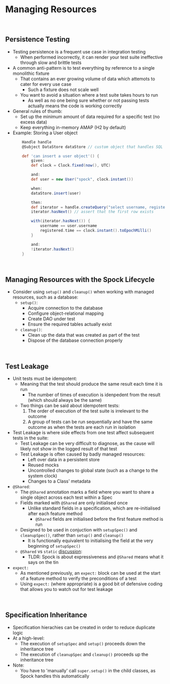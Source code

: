 # Managing Resources

<br>

## Persistence Testing
* Testing persistence is a frequent use case in integration testing
    * When performed incorrectly, it can render your test suite ineffective through slow and brittle tests
* A common anti-pattern is to test everything by reference to a single monolithic fixture
    * That contains an ever growing volume of data which attemots to cater for every use case
        * Such a fixture does not scale well
    * You want to avoid a situation where a test suite takes hours to run
        * As well as no one being sure whether or not passing tests actually means the code is working correctly
* General rules of thumb:
    * Set up the minimum amount of data required for a specific test (no excess data)
    * Keep everything in-memory AMAP (H2 by default)
* Example: Storing a User object
    ```groovy
        Handle handle
        @Subject DataStore dataStore // custom object that handles SQL updates via JDBI

        def 'can insert a user object'() {
            given:
            def clock = Clock.fixed(now(), UTC)

            and:
            def user = new User("spock", clock.instant())

            when:
            dataStore.insert(user)

            then:
            def iterator = handle.createQuery("select username, registered from user").iterator()
            iterator.hasNext() // assert that the first row exists

            with(iterator.hasNext()) {
                username == user.username
                registered.time == clock.instant().toEpochMilli()
            }

            and:
            !iterator.hasNext()
        }
    ```

<br>

## Managing Resources with the Spock Lifecycle
* Consider using `setup()` and `cleanup()` when working with managed resources, such as a database:
    * `setup()`: 
        * Acquire connection to the database
        * Configure object-relational mapping
        * Create DAO under test
        * Ensure the required tables actually exist
    * `cleanup()`:
        * Clean up the data that was created as part of the test
        * Dispose of the database connection properly

<br>

## Test Leakage
* Unit tests must be idempotent:
    * Meaning that the test should produce the same result each time it is run
        * The number of times of execution is idenpedent from the result (which should always be the same)
    * Two things can be said about idempotent tests:
        1. The order of execution of the test suite is irrelevant to the outcome
        2. A group of tests can be run sequentially and have the same outcome as when the tests are each run in isolation
* Test Leakage is where side effects from one test affect subsequent tests in the suite:
    * Test Leakage can be very difficult to diagnose, as the cause will likely not show in the logged result of that test
    * Test Leakage is often caused by badly managed resources:
        * Left over data in a persistent store
        * Reused mocks
        * Uncontrolled changes to global state (such as a change to the system clock)
        * Changes to a Class' metadata
* `@Shared`:
    * The `@Shared` annotation marks a field where you want to share a single object across each test within a Spec
    * Fields marked with `@Shared` are only initialised once
        * Unlike standard fields in a specification, which are re-initialised after each feature method
            * `@Shared` fields are initialised before the first feature method is run
    * Designed to be used in conjuction with `setupSpec()` and `cleanupSpec()`, rather than `setup()` and `cleanup()`
        * It is functionally equivalent to initialising the field at the very beginning of `setupSpec()`
    * `@Shared` vs `static` [discussion](https://stackoverflow.com/questions/35923714/when-spocks-shared-annotation-should-be-preferred-over-a-static-field):
        * TLDR: Spock is about expressiveness and `@Shared` means what it says on the tin
* `expect:`
    * As mentioned previously, an `expect:` block can be used at the start of a feature method to verify the preconditions of a test
    * Using `expect:` (where appropriate) is a good bit of defensive coding that allows you to watch out for test leakage

<br>

## Specification Inheritance
* Specification hierachies can be created in order to reduce duplicate logic
* At a high-level:
    * The execution of `setupSpec` and `setup()` proceeds down the inheritance tree
    * The execution of `cleanupSpec` and `cleanup()` proceeds up the inheritance tree
* Note:
    * You have to 'manually' call `super.setup()` in the child classes, as Spock handles this automatically
